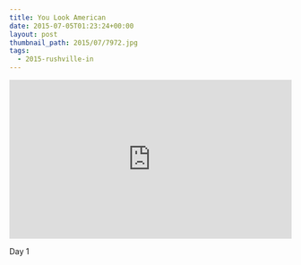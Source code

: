 ```yaml
---
title: You Look American
date: 2015-07-05T01:23:24+00:00
layout: post
thumbnail_path: 2015/07/7972.jpg
tags:
  - 2015-rushville-in
---
```

<style>.embed-container { position: relative; padding-bottom: 56.25%; height: 0; overflow: hidden; max-width: 100%; } .embed-container iframe, .embed-container object, .embed-container embed { position: absolute; top: 0; left: 0; width: 100%; height: 100%; }</style><div class='embed-container'><iframe src="https://www.youtube.com/embed/kkukqCT5Phg/" frameborder="0" allowfullscreen></iframe></div>
Day 1